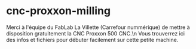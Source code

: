 # cnc-proxxon-milling

Merci à l'équipe du FabLab La Villette (Carrefour nummérique) de mettre à disposition gratuitement la CNC Proxxon 500 CNC.\n
Vous trouverrez ici des infos et fichiers pour débuter facilement sur cette petite machine.
